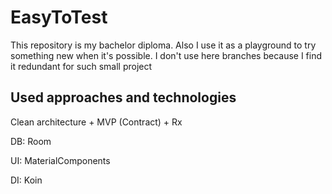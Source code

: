 # EasyToTest

This repository is my bachelor diploma. Also I use it as a playground to try something new when it's possible.
I don't use here branches because I find it redundant for such small project

## Used approaches and technologies
Clean architecture + MVP (Contract) + Rx

DB: Room

UI: MaterialComponents

DI: Koin
